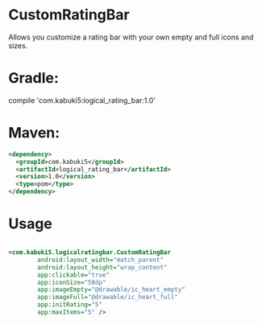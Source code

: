 # CustomRatingBar

Allows you customize a rating bar with your own empty and full icons and sizes.

# Gradle:

compile 'com.kabuki5:logical_rating_bar:1.0'

# Maven:

```xml
<dependency>
  <groupId>com.kabuki5</groupId>
  <artifactId>logical_rating_bar</artifactId>
  <version>1.0</version>
  <type>pom</type>
</dependency>
```

# Usage
```xml

<com.kabuki5.logicalratingbar.CustomRatingBar
        android:layout_width="match_parent"
        android:layout_height="wrap_content"
        app:clickable="true"
        app:iconSize="58dp"
        app:imageEmpty="@drawable/ic_heart_empty"
        app:imageFull="@drawable/ic_heart_full"
        app:initRating="5"
        app:maxItems="5" />
```
